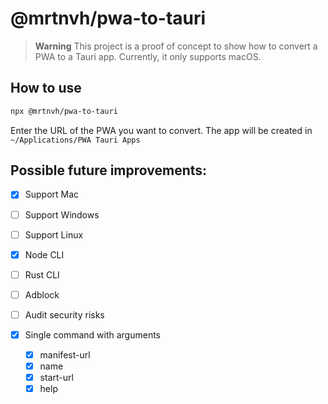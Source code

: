 # @mrtnvh/pwa-to-tauri

> **Warning**
> This project is a proof of concept to show how to convert a PWA to a Tauri app. Currently, it only supports macOS.

## How to use

```bash
npx @mrtnvh/pwa-to-tauri
```

Enter the URL of the PWA you want to convert. The app will be created in `~/Applications/PWA Tauri Apps`

## Possible future improvements:
- [x] Support Mac
- [ ] Support Windows
- [ ] Support Linux

- [x] Node CLI
- [ ] Rust CLI

- [ ] Adblock
- [ ] Audit security risks

- [x] Single command with arguments
  - [x] manifest-url
  - [x] name
  - [x] start-url
  - [x] help